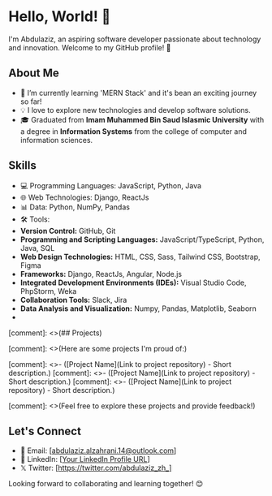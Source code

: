 # Hello, World! 👋

I'm Abdulaziz, an aspiring software developer passionate about technology and innovation. Welcome to my GitHub profile! 🚀

## About Me

- 🌱 I’m currently learning 'MERN Stack' and it's bean an exciting journey so far!
- 💡 I love to explore new technologies and develop software solutions.
- 🎓 Graduated from **Imam Muhammed Bin Saud Islasmic University** with a degree in **Information Systems** from the college of computer and information sciences.

## Skills

- 💻 Programming Languages: JavaScript, Python, Java
- 🌐 Web Technologies: Django, ReactJs
- 📊 Data: Python, NumPy, Pandas
- 🛠️ Tools: 
- **Version Control:** GitHub, Git
- **Programming and Scripting Languages:** JavaScript/TypeScript, Python, Java, SQL
- **Web Design Technologies:** HTML, CSS, Sass, Tailwind CSS, Bootstrap, Figma
- **Frameworks:** Django, ReactJs, Angular, Node.js
- **Integrated Development Environments (IDEs):** Visual Studio Code, PhpStorm, Weka
- **Collaboration Tools:** Slack, Jira
- **Data Analysis and Visualization:** Numpy, Pandas, Matplotlib, Seaborn
- 
[comment]: <>(## Projects)

[comment]: <>(Here are some projects I'm proud of:)

[comment]: <>- ([Project Name](Link to project repository) - Short description.)
[comment]: <>- ([Project Name](Link to project repository) - Short description.)
[comment]: <>- ([Project Name](Link to project repository) - Short description.)

[comment]: <>(Feel free to explore these projects and provide feedback!)

## Let's Connect

- 📧 Email: [abdulaziz.alzahrani.14@outlook.com]
- 💼 LinkedIn: [[Your LinkedIn Profile URL](https://www.linkedin.com/in/abdulaziz-alzahrani-3688821b9/)]
- 𝕏 Twitter: [https://twitter.com/abdulaziz_zh_]

Looking forward to collaborating and learning together! 😊
